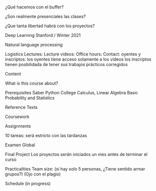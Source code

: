 ¿Qué hacemos con el buffer? 

¿Son realmente presenciales las clases?

¿Que tanta libertad habrá con los proyectos?

Deep Learning
Stanford / Winter 2021

Natural language processing

Logistics
    Lectures:
    Lecture videos:
    Office hours:
    Contact:
    oyentes y inscriptos:
    	los oyentes tiene acceso solamente a los videos
	los inscriptos tienen posbilidada de tener sus trabajos prácticos corregidos

Content

What is this course about?

Prerequisites
    Saber Python
    College Calculus, Linear Algebra
    Basic Probability and Statistics

Reference Texts

Coursework

Assignments

10 tareas: será estricto con las tardanzas

Examen Global

Final Project Los proyectos serán iniciados un mes antes de terminar el curso  

Practicalities
    Team size: (si hay solo 5 personas, ¿Tiene sentido armar grupos?)
	(Ojo con el plagio)

Schedule (in progress)
